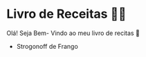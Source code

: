 # Livro de Receitas :woman_cook:

Olá! Seja Bem- Vindo ao meu livro de recitas :wave:

- Strogonoff de Frango
